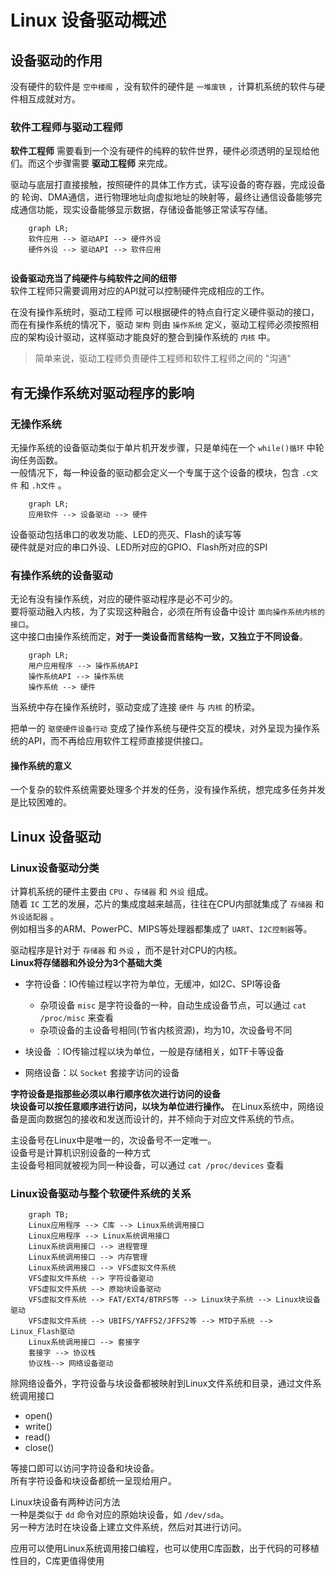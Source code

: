 # Linux 设备驱动概述
## 设备驱动的作用
没有硬件的软件是 `空中楼阁` ，没有软件的硬件是 `一堆废铁` ，计算机系统的软件与硬件相互成就对方。

### 软件工程师与驱动工程师
**软件工程师** 需要看到一个没有硬件的纯粹的软件世界，硬件必须透明的呈现给他们。而这个步骤需要 **驱动工程师** 来完成。  

驱动与底层打直接接触，按照硬件的具体工作方式，读写设备的寄存器，完成设备的 轮询、DMA通信，进行物理地址向虚拟地址的映射等，最终让通信设备能够完成通信功能，现实设备能够显示数据，存储设备能够正常读写存储。

```mermaid
	graph LR;
	软件应用 --> 驱动API --> 硬件外设
	硬件外设 --> 驱动API --> 软件应用
	
```

**设备驱动充当了纯硬件与纯软件之间的纽带**  
软件工程师只需要调用对应的API就可以控制硬件完成相应的工作。

在没有操作系统时，驱动工程师 可以根据硬件的特点自行定义硬件驱动的接口，而在有操作系统的情况下，驱动 `架构` 则由 `操作系统` 定义，驱动工程师必须按照相应的架构设计驱动，这样驱动才能良好的整合到操作系统的 `内核` 中。

>简单来说，驱动工程师负责硬件工程师和软件工程师之间的 "沟通"


## 有无操作系统对驱动程序的影响
### 无操作系统
无操作系统的设备驱动类似于单片机开发步骤，只是单纯在一个 `while()循环` 中轮询任务函数。  
一般情况下，每一种设备的驱动都会定义一个专属于这个设备的模块，包含 `.c文件` 和 `.h文件` 。

```mermaid
	graph LR;
	应用软件 --> 设备驱动 --> 硬件
```

设备驱动包括串口的收发功能、LED的亮灭、Flash的读写等  
硬件就是对应的串口外设、LED所对应的GPIO、Flash所对应的SPI

### 有操作系统的设备驱动
无论有没有操作系统，对应的硬件驱动程序是必不可少的。  
要将驱动融入内核，为了实现这种融合，必须在所有设备中设计 `面向操作系统内核的接口`。  
这中接口由操作系统而定，**对于一类设备而言结构一致，又独立于不同设备**。  

```mermaid
	graph LR;
	用户应用程序 --> 操作系统API
	操作系统API --> 操作系统
	操作系统 --> 硬件
```

当系统中存在操作系统时，驱动变成了连接 `硬件` 与 `内核` 的桥梁。  

把单一的 `驱使硬件设备行动` 变成了操作系统与硬件交互的模块，对外呈现为操作系统的API，而不再给应用软件工程师直接提供接口。

#### 操作系统的意义
一个复杂的软件系统需要处理多个并发的任务，没有操作系统，想完成多任务并发是比较困难的。

## Linux 设备驱动
### Linux设备驱动分类
计算机系统的硬件主要由 `CPU` 、`存储器` 和 `外设` 组成。  
随着 `IC` 工艺的发展，芯片的集成度越来越高，往往在CPU内部就集成了 `存储器` 和 `外设适配器` 。  
例如相当多的ARM、PowerPC、MIPS等处理器都集成了 `UART`、`I2C控制器`等。

驱动程序是针对于 `存储器` 和 `外设` ，而不是针对CPU的内核。  
**Linux将存储器和外设分为3个基础大类**

+ 字符设备：IO传输过程以字符为单位，无缓冲，如I2C、SPI等设备
	+ 杂项设备 `misc` 是字符设备的一种，自动生成设备节点，可以通过 `cat /proc/misc` 来查看
	+ 杂项设备的主设备号相同(节省内核资源)，均为10，次设备号不同
	
+ 块设备 ：IO传输过程以块为单位，一般是存储相关，如TF卡等设备
+ 网络设备：以 `Socket` 套接字访问的设备



**字符设备是指那些必须以串行顺序依次进行访问的设备**  
**块设备可以按任意顺序进行访问，以块为单位进行操作。**
在Linux系统中，网络设备是面向数据包的接收和发送而设计的，并不倾向于对应文件系统的节点。

主设备号在Linux中是唯一的，次设备号不一定唯一。  
设备号是计算机识别设备的一种方式  
主设备号相同就被视为同一种设备，可以通过 `cat /proc/devices` 查看

### Linux设备驱动与整个软硬件系统的关系
```mermaid
	graph TB;
	Linux应用程序 --> C库 --> Linux系统调用接口
	Linux应用程序 --> Linux系统调用接口
	Linux系统调用接口 --> 进程管理
	Linux系统调用接口 --> 内存管理
	Linux系统调用接口 --> VFS虚拟文件系统
	VFS虚拟文件系统 --> 字符设备驱动
	VFS虚拟文件系统 --> 原始块设备驱动 
	VFS虚拟文件系统 --> FAT/EXT4/BTRFS等 --> Linux块子系统 --> Linux块设备驱动
	VFS虚拟文件系统 --> UBIFS/YAFFS2/JFFS2等 --> MTD子系统 --> Linux_Flash驱动
	Linux系统调用接口 --> 套接字
	套接字 --> 协议栈
	协议栈--> 网络设备驱动
```

除网络设备外，字符设备与块设备都被映射到Linux文件系统和目录，通过文件系统调用接口
+ open()
+ write()
+ read()
+ close()

等接口即可以访问字符设备和块设备。  
所有字符设备和块设备都统一呈现给用户。  

Linux块设备有两种访问方法  
一种是类似于 `dd` 命令对应的原始块设备，如 `/dev/sda`。  
另一种方法时在块设备上建立文件系统，然后对其进行访问。

应用可以使用Linux系统调用接口编程，也可以使用C库函数，出于代码的可移植性目的，C库更值得使用



